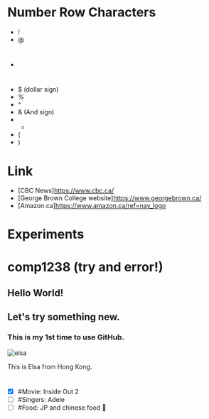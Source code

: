 # Number Row Characters
- ! 
- @
- #
- $ (dollar sign)
- %
- ^
- & (And sign)
- *
- (
- )



# Link

- [CBC News]https://www.cbc.ca/
- [George Brown College website]https://www.georgebrown.ca/
- [Amazon.ca]https://www.amazon.ca/ref=nav_logo

# Experiments



# comp1238 (try and error!)
## Hello World!
## Let's try something new.
### This is my 1st time to use GitHub.
![elsa](https://github.com/user-attachments/assets/791ef089-4056-4545-8ab1-7187dbd517fe)

  This is Elsa from Hong Kong.
#


- [x] #Movie: Inside Out 2
- [ ] #Singers: Adele 
- [ ] #Food: JP and chinese food :tada:
